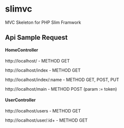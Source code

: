 # slimvc
MVC Skeleton for PHP Slim Framwork

## Api Sample Request

#### HomeController
http://localhost/           - METHOD GET

http://localhost/index       - METHOD GET

http://localhost/index/:name - METHOD GET, POST, PUT

http://localhost/main        - METHOD POST (param := token)

#### UserController
http://localhost/users       - METHOD GET

http://localhost/user/:id+   - METHOD GET
